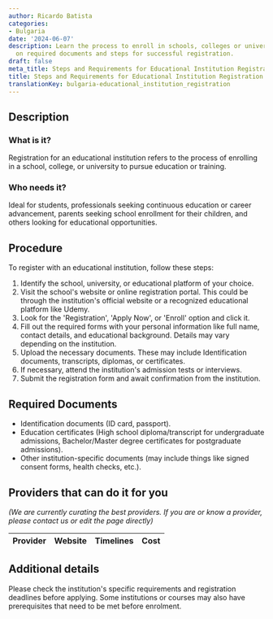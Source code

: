 ```yaml
---
author: Ricardo Batista
categories:
- Bulgaria
date: '2024-06-07'
description: Learn the process to enroll in schools, colleges or universities. Details
  on required documents and steps for successful registration.
draft: false
meta_title: Steps and Requirements for Educational Institution Registration
title: Steps and Requirements for Educational Institution Registration
translationKey: bulgaria-educational_institution_registration
---
```



## Description
### What is it?
Registration for an educational institution refers to the process of enrolling in a school, college, or university to pursue education or training.

### Who needs it?
Ideal for students, professionals seeking continuous education or career advancement, parents seeking school enrollment for their children, and others looking for educational opportunities.

## Procedure
To register with an educational institution, follow these steps:

1. Identify the school, university, or educational platform of your choice.
2. Visit the school's website or online registration portal. This could be through the institution's official website or a recognized educational platform like Udemy.
3. Look for the 'Registration', 'Apply Now', or 'Enroll' option and click it.
4. Fill out the required forms with your personal information like full name, contact details, and educational background. Details may vary depending on the institution.
5. Upload the necessary documents. These may include Identification documents, transcripts, diplomas, or certificates.
6. If necessary, attend the institution's admission tests or interviews.
7. Submit the registration form and await confirmation from the institution.

## Required Documents
* Identification documents (ID card, passport).
* Education certificates (High school diploma/transcript for undergraduate admissions, Bachelor/Master degree certificates for postgraduate admissions).
* Other institution-specific documents (may include things like signed consent forms, health checks, etc.).

## Providers that can do it for you

_(We are currently curating the best providers. If you are or know a provider, please contact us or edit the page directly)_

| Provider        |     Website     |     Timelines    |       Cost      |
| --------------- | --------------- |  :-------------: | :-------------: |

## Additional details
Please check the institution's specific requirements and registration deadlines before applying. Some institutions or courses may also have prerequisites that need to be met before enrolment.